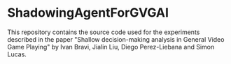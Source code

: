 # ShadowingAgentForGVGAI
This repository contains the source code used for the experiments described in the paper "Shallow decision-making analysis in General Video Game Playing" by Ivan Bravi, Jialin Liu, Diego Perez-Liebana and Simon Lucas.
